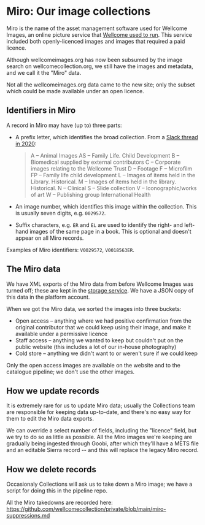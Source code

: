 # Miro: Our image collections

Miro is the name of the asset management software used for Wellcome Images, an online picture service that [Wellcome used to run](https://github.com/wellcomecollection/wellcomeimages.org).
This service included both openly-licenced images and images that required a paid licence.

Although wellcomeimages.org has now been subsumed by the image search on wellcomecollection.org, we still have the images and metadata, and we call it the "Miro" data.

Not all the wellcomeimages.org data came to the new site; only the subset which could be made available under an open licence.

## Identifiers in Miro

A record in Miro may have (up to) three parts:

*   A prefix letter, which identifies the broad collection.
    From a [Slack thread in 2020](https://wellcome.slack.com/archives/CGXDT2GSH/p1591876702147000?thread_ts=1591870071.144200&cid=CGXDT2GSH):

    > A – Animal Images
    > AS – Family Life. Child Development
    > B – Biomedical supplied by external contributors
    > C – Corporate images relating to the Wellcome Trust
    > D – Footage
    > F – Microfilm
    > FP – Family life child development
    > L – Images of items held in the Library. Historical.
    > M – Images of items held in the library. Historical.
    > N – Clinical
    > S – Slide collection
    > V – Iconographic/works of art
    > W – Publishing group International Health

*   An image number, which identifies this image within the collection.
    This is usually seven digits, e.g. `0029572`.

*   Suffix characters, e.g. `ER` and `EL` are used to identify the right- and left-hand images of the same page in a book.
    This is optional and doesn't appear on all Miro records.

Examples of Miro identifiers: `V0029572`, `V0018563ER`.

## The Miro data

We have XML exports of the Miro data from before Wellcome Images was turned off; these are kept in the [storage service].
We have a JSON copy of this data in the platform account.

When we got the Miro data, we sorted the images into three buckets:

*   Open access – anything where we had positive confirmation from the original contributor that we could keep using their image, and make it available under a permissive licence
*   Staff access – anything we wanted to keep but couldn't put on the public website (this includes a lot of our in-house photography)
*   Cold store – anything we didn't want to or weren't sure if we could keep

Only the open access images are available on the website and to the catalogue pipeline; we don't use the other images.

[storage service]: https://github.com/wellcomecollection/storage-service

## How we update records

It is extremely rare for us to update Miro data; usually the Collections team are responsible for keeping data up-to-date, and there's no easy way for them to edit the Miro data exports.

We can override a select number of fields, including the "licence" field, but we try to do so as little as possible.
All the Miro images we're keeping are gradually being ingested through Goobi, after which they'll have a METS file and an editable Sierra record -- and this will replace the legacy Miro record.

## How we delete records

Occasionaly Collections will ask us to take down a Miro image; we have a script for doing this in the pipeline repo.

All the Miro takedowns are recorded here: https://github.com/wellcomecollection/private/blob/main/miro-suppressions.md
